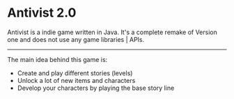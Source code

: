 # Antivist 2.0 #
Antivist is a indie game written in Java. It's a complete remake of Version one and does not use any game libraries | APIs.
*****
The main idea behind this game is:
* Create and play different stories (levels)
* Unlock a lot of new items and characters
 * Develop your characters by playing the base story line